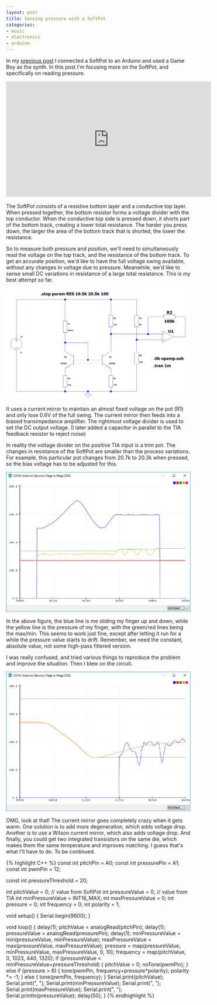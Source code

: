 ```yaml
---
layout: post
title: Sensing pressure with a SoftPot
categories:
- music
- electronics
- arduino
---
```


In my [previous post](/2018/12/25/making-a-new-music-instrument.html) I connected a SoftPot to an Arduino and used a Game Boy as the synth. In this post I'm focusing more on the SoftPot, and specifically on reading pressure.

<iframe width="560" height="315" src="https://www.youtube.com/embed/OmRLW98EcNU" frameborder="0" allow="accelerometer; autoplay; encrypted-media; gyroscope; picture-in-picture" allowfullscreen> </iframe>

The SoftPot consists of a resistive bottom layer and a conductive top layer. When pressed together, the bottom resistor forms a voltage divider with the top conductor.
When the conductive top side is pressed down, it shorts part of the bottom track, creating a lower total resistance.
The harder you press down, the larger the area of the bottom track that is shorted, the lower the resistance.

So to measure both pressure and position, we'll need to simultaneously read the voltage on the top track, and the resistance of the bottom track. To get an accurate position, we'd like to have the full voltage swing available, without any changes in voltage due to pressure. Meanwhile, we'd like to sense small DC variations in resistance of a large total resistance. This is my best attempt so far.

![circuit](/images/synth/circuit.PNG)

It uses a current mirror to maintain an almost fixed voltage on the pot (R1) and only lose 0.6V of the full swing. The current mirror then feeds into a biased transimpedance amplifier. The rightmost voltage divider is used to set the DC output voltage. (I later added a capacitor in parallel to the TIA feedback resistor to reject noise)

In reality the voltage divider on the positive TIA input is a trim pot. The changes in resistance of the SoftPot are smaller than the process variations. For example, this particular pot changes from 20.7k to 20.3k when pressed, so the bias voltage has to be adjusted for this.

![sensing pressuer and pitch](/images/synth/pressure.PNG)

In the above figure, the blue line is me sliding my finger up and down, while the yellow line is the pressure of my finger, with the green/red lines being the max/min. This seems to work just fine, except after letting it run for a while the pressure value starts to drift. Remember, we need the constant, absolute value, not some high-pass filtered version.

I was really confused, and tried various things to reproduce the problem and improve the situation. Then I blew on the circuit.

![temperature sensitivity](/images/synth/temperature.PNG)

OMG, look at that! The current mirror goes completely crazy when it gets warm. One solution is to add more degeneration, which adds voltage drop. Another is to use a Wilson current mirror, which also adds voltage drop. And finally, you could get two integrated transistors on the same die, which makes them the same temperature and improves matching. I guess that's what I'll have to do. To be continued.

{% highlight C++ %}
const int pitchPin = A0;
const int pressurePin = A1;
const int pwmPin = 12;

const int pressureThreshold = 20;

int pitchValue = 0;        // value from SoftPot
int pressureValue = 0;        // value from TIA
int minPressureValue = INT16_MAX;
int maxPressureValue = 0;
int pressure = 0;
int frequency = 0;
int polarity = 1;

void setup() {
  Serial.begin(9600);
}

void loop() {
  delay(1);
  pitchValue = analogRead(pitchPin);
  delay(1);
  pressureValue = analogRead(pressurePin);
  delay(1);
  minPressureValue = min(pressureValue, minPressureValue);
  maxPressureValue = max(pressureValue, maxPressureValue);
  pressure = map(pressureValue, minPressureValue, maxPressureValue, 0, 10);
  frequency = map(pitchValue, 0, 1023, 440, 1320);
  if (pressureValue < minPressureValue+pressureThreshold) {
    pitchValue = 0;
    noTone(pwmPin);
  } else if (pressure > 6) {
    tone(pwmPin, frequency+pressure*polarity);
    polarity *= -1;
  } else {
    tone(pwmPin, frequency);
  }
  Serial.print(pitchValue);
  Serial.print(", ");
  Serial.print(minPressureValue);
  Serial.print(", ");
  Serial.print(maxPressureValue);
  Serial.print(", ");
  Serial.println(pressureValue);
  delay(50);
}
{% endhighlight %}
